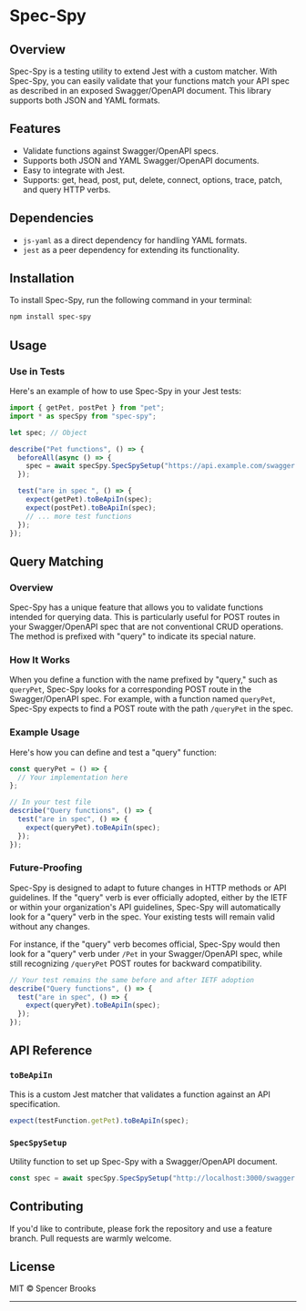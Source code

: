 # Spec-Spy

## Overview

Spec-Spy is a testing utility to extend Jest with a custom matcher. With Spec-Spy, you can easily validate that your functions match your API spec as described in an exposed Swagger/OpenAPI document. This library supports both JSON and YAML formats.

## Features

- Validate functions against Swagger/OpenAPI specs.
- Supports both JSON and YAML Swagger/OpenAPI documents.
- Easy to integrate with Jest.
- Supports: get, head, post, put, delete, connect, options, trace, patch, and query HTTP verbs.

## Dependencies

- `js-yaml` as a direct dependency for handling YAML formats.
- `jest` as a peer dependency for extending its functionality.

## Installation

To install Spec-Spy, run the following command in your terminal:

```bash
npm install spec-spy
```

## Usage

### Use in Tests

Here's an example of how to use Spec-Spy in your Jest tests:

```typescript
import { getPet, postPet } from "pet";
import * as specSpy from "spec-spy";

let spec; // Object

describe("Pet functions", () => {
  beforeAll(async () => {
    spec = await specSpy.SpecSpySetup("https://api.example.com/swagger.json"); // or .../swagger.yaml
  });

  test("are in spec ", () => {
    expect(getPet).toBeApiIn(spec);
    expect(postPet).toBeApiIn(spec);
    // ... more test functions
  });
});
```

## Query Matching

### Overview

Spec-Spy has a unique feature that allows you to validate functions intended for querying data. This is particularly useful for POST routes in your Swagger/OpenAPI spec that are not conventional CRUD operations. The method is prefixed with "query" to indicate its special nature.

### How It Works

When you define a function with the name prefixed by "query," such as `queryPet`, Spec-Spy looks for a corresponding POST route in the Swagger/OpenAPI spec. For example, with a function named `queryPet`, Spec-Spy expects to find a POST route with the path `/queryPet` in the spec.

### Example Usage

Here's how you can define and test a "query" function:

```typescript
const queryPet = () => {
  // Your implementation here
};

// In your test file
describe("Query functions", () => {
  test("are in spec", () => {
    expect(queryPet).toBeApiIn(spec);
  });
});
```

### Future-Proofing

Spec-Spy is designed to adapt to future changes in HTTP methods or API guidelines. If the "query" verb is ever officially adopted, either by the IETF or within your organization's API guidelines, Spec-Spy will automatically look for a "query" verb in the spec. Your existing tests will remain valid without any changes.

For instance, if the "query" verb becomes official, Spec-Spy would then look for a "query" verb under `/Pet` in your Swagger/OpenAPI spec, while still recognizing `/queryPet` POST routes for backward compatibility.

```typescript
// Your test remains the same before and after IETF adoption
describe("Query functions", () => {
  test("are in spec", () => {
    expect(queryPet).toBeApiIn(spec);
  });
});
```

## API Reference

### `toBeApiIn`

This is a custom Jest matcher that validates a function against an API specification.

```typescript
expect(testFunction.getPet).toBeApiIn(spec);
```

### `SpecSpySetup`

Utility function to set up Spec-Spy with a Swagger/OpenAPI document.

```typescript
const spec = await specSpy.SpecSpySetup("http://localhost:3000/swagger.json");
```

## Contributing

If you'd like to contribute, please fork the repository and use a feature branch. Pull requests are warmly welcome.

## License

MIT © Spencer Brooks

---
